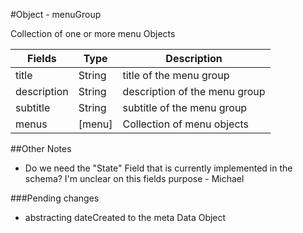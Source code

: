 
#Object - menuGroup

Collection of one or more menu Objects

| Fields        | Type          | Description
| ------------- | -------       | ------------|
| title         | String        | title of the menu group |
| description   | String        | description of the menu group |
| subtitle      | String        | subtitle of the menu group |
| menus         | [menu]        | Collection of menu objects |


##Other Notes

- Do we need the "State" Field that is currently implemented in the schema? I'm unclear on this fields purpose - Michael

###Pending changes

- abstracting dateCreated to the meta Data Object
